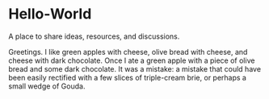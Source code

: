 # Hello-World
A place to share ideas, resources, and discussions.

Greetings.  I like green apples with cheese, olive bread with cheese, and cheese with dark chocolate. Once I ate a green apple with a piece of olive bread and some dark chocolate.  It was a mistake: a mistake that could have been easily rectified with a few slices of triple-cream brie, or perhaps a small wedge of Gouda.
